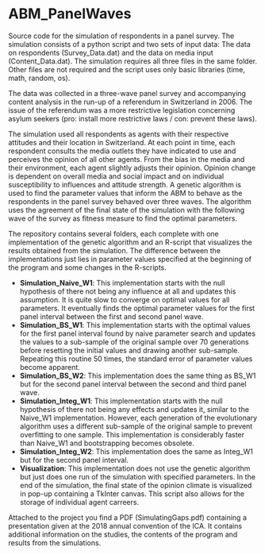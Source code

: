 # ABM_PanelWaves

Source code for the simulation of respondents in a panel survey. The simulation consists of a python script and two sets of input data: The data on respondents (Survey_Data.dat) and the data on media input (Content_Data.dat). The simulation requires all three files in the same folder. Other files are not required and the script uses only basic libraries (time, math, random, os).

The data was collected in a three-wave panel survey and accompanying content analysis in the run-up of a referendum in Switzerland in 2006. The issue of the referendum was a more restrictive legislation concerning asylum seekers (pro: install more restrictive laws / con: prevent these laws).

The simulation used all respondents as agents with their respective attitudes and their location in Switzerland. At each point in time, each respondent consults the media outlets they have indicated to use and perceives the opinion of all other agents. From the bias in the media and their environment, each agent slightly adjusts their opinion.
Opinion change is dependent on overall media and social impact and on individual susceptibility to influences and attitude strength.
A genetic algorithm is used to find the parameter values that inform the ABM to behave as the respondents in the panel survey behaved over three waves. The algorithm uses the agreement of the final state of the simulation with the following wave of the survey as fitness measure to find the optimal parameters.


The repository contains several folders, each complete with one implementation of the genetic algorithm and an R-script that visualizes the results obtained from the simulation. The difference between the implementations just lies in parameter values specified at the beginning of the program and some changes in the R-scripts.
 * **Simulation_Naive_W1**: This implementation starts with the null hypothesis of there not being any influence at all and updates this assumption. It is quite slow to converge on optimal values for all parameters. It eventually finds the optimal parameter values for the first panel interval between the first and second panel wave.
 * **Simulation_BS_W1**: This implementation starts with the optimal values for the first panel interval found by naive parameter search and updates the values to a sub-sample of the original sample over 70 generations before resetting the initial values and drawing another sub-sample. Repeating this routine 50 times, the standard error of parameter values become apparent.
 * **Simulation_BS_W2**: This implementation does the same thing as BS_W1 but for the second panel interval between the second and third panel wave.
* **Simulation_Integ_W1**: This implementation starts with the null hypothesis of there not being any effects and updates it, similar to the Naive_W1 implementation. However, each generation of the evolutionary algorithm uses a different sub-sample of the original sample to prevent overfitting to one sample. This implementation is considerably faster than Naive_W1 and bootstrapping becomes obsolete.
* **Simulation_Integ_W2**: This implementation does the same as Integ_W1 but for the second panel interval.
* **Visualization**: This implementation does not use the genetic algorithm but just does one run of the simulation with specified parameters. In the end of the simulation, the final state of the opinion climate is visualized in pop-up containing a TkInter canvas. This script also allows for the storage of individual agent carreers.


Attached to the project you find a PDF (SimulatingGaps.pdf) containing a presentation given at the 2018 annual convention of the ICA. It contains additional information on the studies, the contents of the program and results from the simulations.
